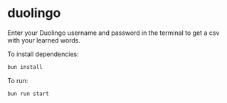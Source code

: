 # duolingo

Enter your Duolingo username and password in the terminal to get a csv with your learned words.

To install dependencies:
```bash
bun install
```

To run:
```bash
bun run start
```